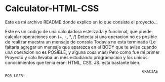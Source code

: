 # Calculator-HTML-CSS
Este es mi archivo README donde explico en lo que consiste el proyecto...

Este es un codigo de una calculadora estelizada y funcional, que puede calcular operaciones con (+, -, *, /) 
Detecta si una operacion no es posible de realizar muestra un mensaje de consola
Todavia no esta terminada (Le faltaria agregar un mensaje que aparezca en el BODY que te avise cuando una operacion no es POSIBLE, y alguna cosa mas)
Pero como fue mi primer Proyecto y solo llevaba un mes estudiando programacion y los unicos conocimientos que tenia eran: HTML, CSS, JS. 
esta bastante bien.
                                                                                                                          
                                                                  GRACIAS POR LEER!
